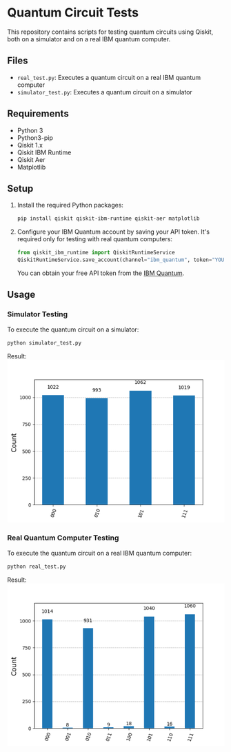 # Quantum Circuit Tests

This repository contains scripts for testing quantum circuits using Qiskit, both on a simulator and on a real IBM quantum computer.

## Files

- `real_test.py`: Executes a quantum circuit on a real IBM quantum computer
- `simulator_test.py`: Executes a quantum circuit on a simulator

## Requirements

- Python 3
- Python3-pip
- Qiskit 1.x
- Qiskit IBM Runtime
- Qiskit Aer
- Matplotlib

## Setup

1. Install the required Python packages:

    ```sh
    pip install qiskit qiskit-ibm-runtime qiskit-aer matplotlib
    ```

2. Configure your IBM Quantum account by saving your API token. It's required only for testing with real quantum computers:

    ```python
    from qiskit_ibm_runtime import QiskitRuntimeService
    QiskitRuntimeService.save_account(channel="ibm_quantum", token="YOUR_API_TOKEN")
    ```

    You can obtain your free API token from the [IBM Quantum](https://quantum.ibm.com/).

## Usage

### Simulator Testing

To execute the quantum circuit on a simulator:

```sh
python simulator_test.py
```

Result:
![Simulator results](simulator_result.png)

### Real Quantum Computer Testing

To execute the quantum circuit on a real IBM quantum computer:

```sh
python real_test.py
```

Result:
![Real quantum computer results](real_result.png)

